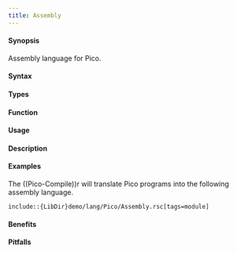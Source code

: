 ```yaml
---
title: Assembly
---
```


#### Synopsis

Assembly language for Pico.

#### Syntax

#### Types

#### Function
       
#### Usage

#### Description

#### Examples

The ((Pico-Compile))r will translate Pico programs into the following assembly language.
```rascal
include::{LibDir}demo/lang/Pico/Assembly.rsc[tags=module]
```

                
#### Benefits

#### Pitfalls

